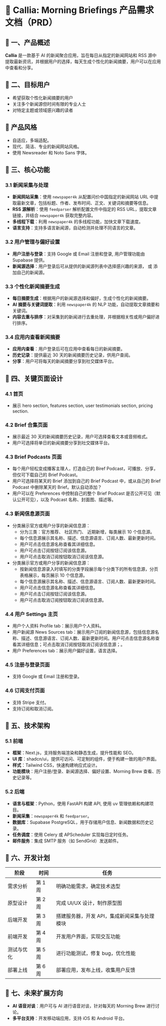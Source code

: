 # 📘 Callia: Morning Briefings 产品需求文档（PRD）

## 📝 一、产品概述
**Callia** 是一款基于 AI 的新闻聚合应用，旨在每日从指定的新闻网站和 RSS 源中提取最新资讯，并根据用户的选择，每天生成个性化的新闻摘要，用户可以在应用中查看和分享。


## 👥 二、目标用户
* 希望获取个性化新闻摘要的用户
* 关注多个新闻源但时间有限的专业人士
* 对特定主题或领域感兴趣的读者

## 🎨 产品风格
* 自适应，多端适配。
* 现代、简洁、专业的新闻网站风格。
* 使用 Newsreader 和 Noto Sans 字体。


## 🔑 三、核心功能
### 3.1 新闻采集与处理
* **新闻网站采集**：使用 `newspaper4k` 从配置问价中国指定的新闻网站 URL 中提取最新文章，包括标题、作者、发布时间、正文、关键词和摘要等信息。
* **RSS 源解析**：使用 `feedparser` 解析配置文件中指定的 RSS URL，提取文章链接，并结合 `newspaper4k` 获取完整内容。
* **多线程下载**：利用 `newspaper4k` 的多线程功能，加快文章下载速度。
* **语言支持**：支持多语言新闻源，自动检测并处理不同语言的文章。

### 3.2 用户管理与偏好设置
* **用户注册与登录**：支持 Google 或 Email 注册和登录, 用户管理功能由 Supabase 提供。
* **新闻源选择**：用户登录后可从提供的新闻源列表中选择感兴趣的来源， 或 添加自己的新闻源。

### 3.3 个性化新闻摘要生成
* **每日摘要生成**：根据用户的新闻源选择和偏好，生成个性化的新闻摘要。
* **AI 摘要与关键词提取**：利用 `newspaper4k` 的 NLP 功能，自动提取文章摘要和关键词。
* **内容去重与排序**：对采集到的新闻进行去重处理，并根据相关性或用户偏好进行排序。

### 3.4 应用内查看新闻摘要
* **应用内查看**：用户登录后可在应用中查看每日的新闻摘要。
* **历史记录**：提供最近 30 天的新闻摘要历史记录，供用户查阅。
* **分享**：用户可将每天的新闻摘要分享到社交媒体平台。



## 🎨 四、关键页面设计

### 4.1 首页
* 展示 hero section, features section, user testimonials section, pricing section.

### 4.2 Brief 合集页面
* 展示最近 30 天的新闻摘要历史记录，用户可选择查看文本或音频格式。
* 用户可选择将单日的新闻摘要分享到社交媒体平台。

### 4.3 Brief Podcasts 页面
* 每个用户轻松变成播客主理人，打造自己的 Biref Podcast，可播放、分享， 但仅可下载自己的 Brief Podcast。
* 用户可选择将某天的 Brief 添加到自己的 Brief Podcast 中，或从自己的 Brief Podcast 中删除某天的 Brief。默认自动添加？
* 用户可以在 Preferences 中控制自己的整个 Brief Podcast 是否公开可见（默认公开可见），以及 Podcast 名称、封面图、描述等。


### 4.3 新闻信息源页面
* 分类展示官方或用户分享的新闻信息源：
  * 分为三类：官方推荐、 社区热门、 近期新增，每类展示 10 个信息源。
  * 每个信息源展示其名称、描述、信息源语言、订阅人数、最新更新时间。
  * 用户可点击信息源名称查看其详细信息。
  * 用户可点击订阅按钮订阅该信息源。
  * 用户可点击取消订阅按钮取消订阅该信息源。
* 分类展示官方或用户分享的新闻信息源：
  * 按新闻信息源录入时填写的分类字段展示每个分类下的所有信息源，分页表格展示，每页展示 10 个信息源。
  * 每个信息源展示其名称、描述、信息源语言、订阅人数、最新更新时间。
  * 用户可点击信息源名称查看其详细信息。
  * 用户可点击订阅按钮订阅该信息源。
  * 用户可点击取消订阅按钮取消订阅该信息源。

### 4.4 用户 Settings 主页
* 用户个人资料 Profile tab：展示用户个人资料。
* 用户新闻源 News Sources tab：展示用户订阅的新闻信息源，包括信息源名称、描述、信息源语言、订阅人数、最新更新时间。用户可点击信息源名称查看其详细信息；可点击取消订阅按钮取消订阅该信息源；。
* 用户 Preferences tab：展示用户偏好设置，语言选择。

### 4.5 注册与登录页面
* 支持 Google 或 Email 注册和登录。

### 4.6 订阅支付页面
* 支持 Stripe 支付。
* 支持订阅和取消订阅。



## 🧱 五、技术架构
### 5.1 前端
* **框架**：Next.js，支持服务端渲染和静态生成，提升性能和 SEO。
* **UI 库**：shadcn/ui，提供可访问、可定制的组件，便于构建一致的用户界面。
* **样式**：Tailwind CSS，快速构建响应式设计。
* **功能模块**：用户注册/登录、新闻源选择、偏好设置、Morning Brew 查看、历史记录等。

### 5.2 后端
* **语言与框架**：Python，使用 FastAPI 构建 API, 使用 uv 管理依赖和构建项目。
* **新闻采集**：`newspaper4k` 和 `feedparser`。
* **数据库**：Supabase PostgreSQL，用于存储用户信息、新闻数据和历史记录。
* **任务调度**：使用 Celery 或 APScheduler 实现每日定时任务。
* **邮件服务**：集成 SMTP 服务（如 SendGrid）发送邮件。


## 📅 六、开发计划
| 阶段    | 时间      | 任务                       |
| ----- | ------- | ------------------------ |
| 需求分析  | 第 1 周   | 明确功能需求，确定技术选型            |
| 原型设计  | 第 2 周   | 完成 UI/UX 设计，制作原型图        |
| 后端开发  | 第 3 周 | 搭建服务器，开发 API，集成新闻采集与处理模块 |
| 前端开发  | 第 4 周 | 开发用户界面，实现交互功能            |
| 测试与优化 | 第 5 周   | 进行功能测试，修复 bug，优化性能       |
| 部署上线  | 第 6 周   | 部署应用，发布上线，收集用户反馈         |


## 🚀 七、未来扩展方向
* **AI 语音对谈**：用户可与 AI 进行语音对谈，针对每天的 Morning Brew 进行讨论。
* **多平台支持**：开发移动端应用，支持 iOS 和 Android 平台。

